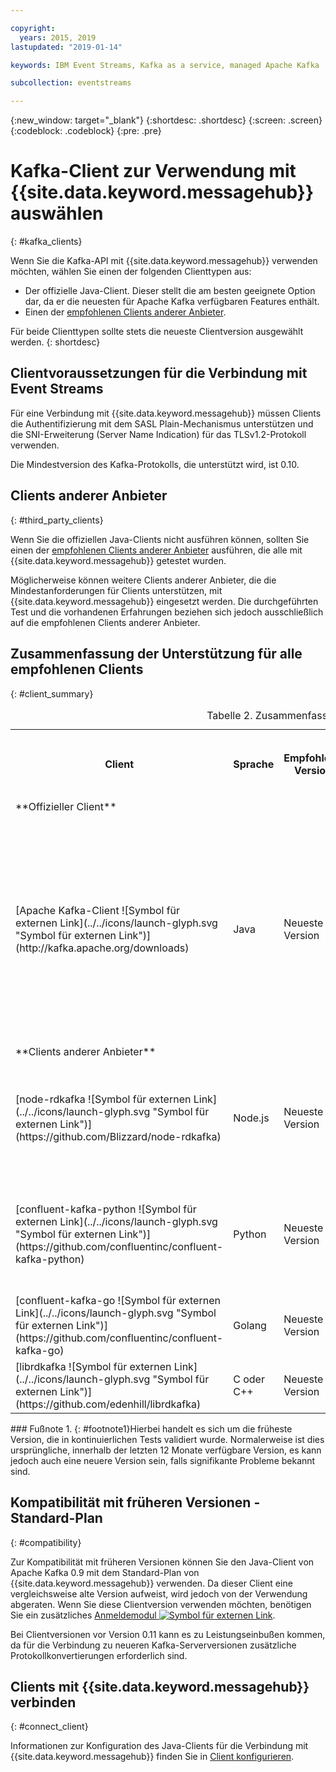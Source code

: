```yaml
---

copyright:
  years: 2015, 2019
lastupdated: "2019-01-14"

keywords: IBM Event Streams, Kafka as a service, managed Apache Kafka

subcollection: eventstreams

---
```


{:new_window: target="_blank"}
{:shortdesc: .shortdesc}
{:screen: .screen}
{:codeblock: .codeblock}
{:pre: .pre}

# Kafka-Client zur Verwendung mit {{site.data.keyword.messagehub}} auswählen
{: #kafka_clients}

Wenn Sie die Kafka-API mit {{site.data.keyword.messagehub}} verwenden möchten, wählen Sie einen der folgenden Clienttypen aus:

* Der offizielle Java-Client. Dieser stellt die am besten geeignete Option dar, da er die neuesten für Apache Kafka verfügbaren Features enthält.
* Einen der [empfohlenen Clients anderer Anbieter](/docs/services/EventStreams?topic=eventstreams-kafka_clients#clients_table).

Für beide Clienttypen sollte stets die neueste Clientversion ausgewählt werden. 
{: shortdesc}

## Clientvoraussetzungen für die Verbindung mit Event Streams

Für eine Verbindung mit {{site.data.keyword.messagehub}} müssen Clients die Authentifizierung mit dem SASL Plain-Mechanismus unterstützen und die SNI-Erweiterung (Server Name Indication) für das TLSv1.2-Protokoll verwenden.

Die Mindestversion des Kafka-Protokolls, die unterstützt wird, ist 0.10.

<!--
## Support summary for the official Apache Kafka client (Java)

<table>
    <caption>Table 1. Kafka client support in Standard and Enterprise plans</caption>
      <tr>
	        <th></th>
		    <th>Standard and Enterprise Plans</th>
		    <th></th>
        </tr>
	  		<tr>
			<td>**Kafka version on cluster**</td>
			<td>Kafka 1.1</td>
		</tr>
	  		<tr>
			<td>**Supported client versions**</td>
			<td>Kafka 1.1, or later</td>
		</tr>
			<td>**Authentication requirements**</td>
			<td>Client must support authentication using the SASL Plain mechanism and use the Server Name Indication (SNI) extension to the TLSv1.2 protocol</td>
		</tr>

</table>
-->
	
## Clients anderer Anbieter
{: #third_party_clients}

Wenn Sie die offiziellen Java-Clients nicht ausführen können, sollten Sie einen der [empfohlenen Clients anderer Anbieter](/docs/services/EventStreams?topic=eventstreams-kafka_clients#clients_table) ausführen, die alle mit {{site.data.keyword.messagehub}} getestet wurden. 

Möglicherweise können weitere Clients anderer Anbieter, die die Mindestanforderungen für Clients unterstützen, mit {{site.data.keyword.messagehub}} eingesetzt werden. Die durchgeführten Test und die vorhandenen Erfahrungen beziehen sich jedoch ausschließlich auf die empfohlenen Clients anderer Anbieter.

## Zusammenfassung der Unterstützung für alle empfohlenen Clients
{: #client_summary}

<table id="clients_table">
    <caption>Tabelle 2. Zusammenfassung der Clientunterstützung</caption>
     <tr>
		    <th id="client" scope="col">Client</th>
		    <th id="language" scope="col">Sprache</th>
			<th id="version" scope="col">Empfohlene Version</th>
		    <th id="minimum version" scope="col">Unterstützte Mindestversion [<sup>1</sup>](/docs/services/EventStreams?topic=eventstreams-kafka_clients#footnote1)</th>
			<th id="sample link" scope="col">Link zum Beispiel</th>
        </tr>
			<tr>
			<td colspan="3">**Offizieller Client**</td>
			</tr>
	  		<tr>
			<td>[Apache Kafka-Client ![Symbol für externen Link](../../icons/launch-glyph.svg "Symbol für externen Link")](http://kafka.apache.org/downloads)</td>
			<td>Java</td>
			<td>Neueste Version</td>
			<td>0.10.2 <p> Informationen zu älteren Clients finden Sie in [Kompatibilität mit früheren Versionen](/docs/services/EventStreams?topic=eventstreams-kafka_clients#compatibility).</p></td>
			<td>[Beispiel für Java-Konsole ![Symbol für externen Link](../../icons/launch-glyph.svg "Symbol für externen Link")](https://github.com/ibm-messaging/event-streams-samples/tree/master/kafka-java-console-sample)<br/>
			[Beispiel für Liberty ![Symbol für externen Link](../../icons/launch-glyph.svg "Symbol für externen Link")](https://github.com/ibm-messaging/event-streams-samples/tree/master/kafka-java-liberty-sample)
			</td>
			</tr>
			<tr>
			<td colspan="3">**Clients anderer Anbieter**</td>
			</tr>
	  		<tr>
			<td>[node-rdkafka ![Symbol für externen Link](../../icons/launch-glyph.svg "Symbol für externen Link")](https://github.com/Blizzard/node-rdkafka)</td>
			<td>Node.js</td>
			<td>Neueste Version</td>
			<td>2.2.2</td>
			<td>[Beispiel für Node.js ![Symbol für externen Link](../../icons/launch-glyph.svg "Symbol für externen Link")](https://github.com/ibm-messaging/event-streams-samples/tree/master/kafka-nodejs-console-sample)</td>
		</tr>
		<tr>
			<td>[confluent-kafka-python ![Symbol für externen Link](../../icons/launch-glyph.svg "Symbol für externen Link")](https://github.com/confluentinc/confluent-kafka-python)</td>
			<td>Python</td>
			<td>Neueste Version</td>
			<td>0.11.0</td>
			<td>[Beispiel für Kafka Python ![Symbol für externen Link](../../icons/launch-glyph.svg "Symbol für externen Link")](https://github.com/ibm-messaging/event-streams-samples/tree/master/kafka-python-console-sample)</td>
		</tr>
		<tr>
			<td>[confluent-kafka-go ![Symbol für externen Link](../../icons/launch-glyph.svg "Symbol für externen Link")](https://github.com/confluentinc/confluent-kafka-go)</td>
			<td>Golang</td>
			<td>Neueste Version</td>
			<td>0.11.0</td>
			<td></td>
		</tr>
		<tr>
			<td>[librdkafka ![Symbol für externen Link](../../icons/launch-glyph.svg "Symbol für externen Link")](https://github.com/edenhill/librdkafka)</td>
			<td>C oder C++</td>
			<td>Neueste Version</td>
			<td>0.11.0</td>
			<td></td>
		</tr>

</table>
### Fußnote
1. {: #footnote1}Hierbei handelt es sich um die früheste Version, die in kontinuierlichen Tests validiert wurde. Normalerweise ist dies ursprüngliche, innerhalb der letzten 12 Monate verfügbare Version, es kann jedoch auch eine neuere Version sein, falls signifikante Probleme bekannt sind.

## Kompatibilität mit früheren Versionen - Standard-Plan
{: #compatibility}

Zur Kompatibilität mit früheren Versionen können Sie den Java-Client von Apache Kafka 0.9 mit dem Standard-Plan von {{site.data.keyword.messagehub}} verwenden. Da dieser Client eine vergleichsweise alte Version aufweist, wird jedoch von der Verwendung abgeraten. Wenn Sie diese Clientversion verwenden möchten, benötigen Sie ein zusätzliches [Anmeldemodul ![Symbol für externen Link](../../icons/launch-glyph.svg "Symbol für externen Link")](https://github.com/ibm-messaging/event-streams-samples/tree/master/kafka-0.9/message-hub-login-library).

Bei Clientversionen vor Version 0.11 kann es zu Leistungseinbußen kommen, da für die Verbindung zu neueren Kafka-Serverversionen zusätzliche Protokollkonvertierungen erforderlich sind.

<!--
## Unsupported clients

The following clients are not supported by {{site.data.keyword.messagehub}}:

### kafka-node
The kafka-node client does not fully support SASL authentication with the PLAIN mechanism so cannot currently be used with {{site.data.keyword.messagehub}}.


### no-kafka 
The no-kafka client does not fully support SASL authentication with the PLAIN mechanism so cannot currently be used with {{site.data.keyword.messagehub}}.

-->

## Clients mit {{site.data.keyword.messagehub}} verbinden
{: #connect_client}

Informationen zur Konfiguration des Java-Clients für die Verbindung mit {{site.data.keyword.messagehub}} finden Sie in [Client konfigurieren](/docs/services/EventStreams?topic=eventstreams-kafka_connect).












